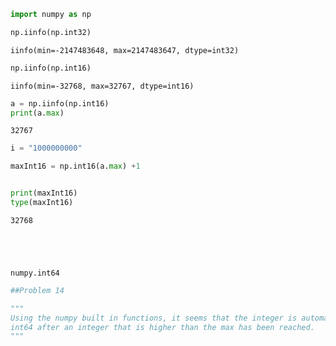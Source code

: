 

```python
import numpy as np

np.iinfo(np.int32)
```




    iinfo(min=-2147483648, max=2147483647, dtype=int32)




```python
np.iinfo(np.int16)
```




    iinfo(min=-32768, max=32767, dtype=int16)




```python
a = np.iinfo(np.int16)
print(a.max)
```

    32767



```python
i = "1000000000"

maxInt16 = np.int16(a.max) +1



```


```python
print(maxInt16)
type(maxInt16)
```

    32768





    numpy.int64




```python
##Problem 14

"""
Using the numpy built in functions, it seems that the integer is automatically updated to 
int64 after an integer that is higher than the max has been reached.
"""

```

